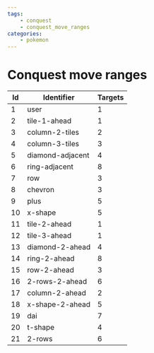 ```yaml
---
tags:
    - conquest
    - conquest_move_ranges
categories:
    - pokemon
---
```


# Conquest move ranges

| **Id** |    **Identifier**    | **Targets** |
|--------|----------------------|-------------|
| 1  | user             | 1       |
| 2  | tile-1-ahead     | 1       |
| 3  | column-2-tiles   | 2       |
| 4  | column-3-tiles   | 3       |
| 5  | diamond-adjacent | 4       |
| 6  | ring-adjacent    | 8       |
| 7  | row              | 3       |
| 8  | chevron          | 3       |
| 9  | plus             | 5       |
| 10 | x-shape          | 5       |
| 11 | tile-2-ahead     | 1       |
| 12 | tile-3-ahead     | 1       |
| 13 | diamond-2-ahead  | 4       |
| 14 | ring-2-ahead     | 8       |
| 15 | row-2-ahead      | 3       |
| 16 | 2-rows-2-ahead   | 6       |
| 17 | column-2-ahead   | 2       |
| 18 | x-shape-2-ahead  | 5       |
| 19 | dai              | 7       |
| 20 | t-shape          | 4       |
| 21 | 2-rows           | 6       |
